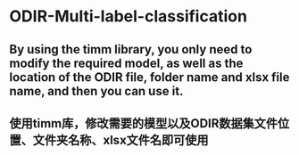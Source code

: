 # ODIR-Multi-label-classification

## By using the timm library, you only need to modify the required model, as well as the location of the ODIR file, folder name and xlsx file name, and then you can use it.

## 使用timm库，修改需要的模型以及ODIR数据集文件位置、文件夹名称、xlsx文件名即可使用
